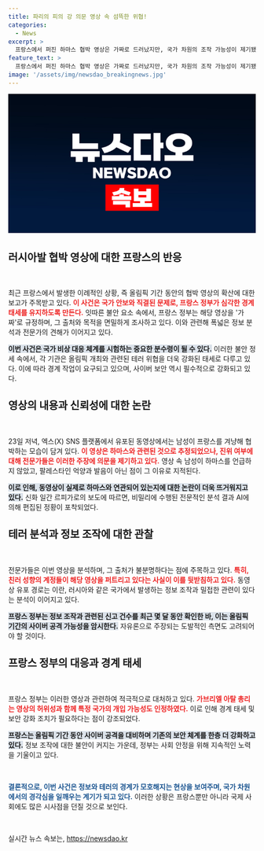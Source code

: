```yaml
---
title: 파리의 피의 강 의문 영상 속 섬뜩한 위협!
categories:
  - News
excerpt: >
  프랑스에서 퍼진 하마스 협박 영상은 가짜로 드러났지만, 국가 차원의 조작 가능성이 제기됐다. 프랑스 당국은 경계를 강화하며, 올림픽 기간 중 사이버 공격 등의 위협을 우려하고 있다. 이 영상의 진실은 과연 무엇일까?
feature_text: >
  프랑스에서 퍼진 하마스 협박 영상은 가짜로 드러났지만, 국가 차원의 조작 가능성이 제기됐다. 프랑스 당국은 경계를 강화하며, 올림픽 기간 중 사이버 공격 등의 위협을 우려하고 있다. 이 영상의 진실은 과연 무엇일까?
image: '/assets/img/newsdao_breakingnews.jpg'
---
```


<p><img src="/assets/img/newsdao_breakingnews.jpg" alt="firstkoreanews 속보" /></p>

<h2 data-ke-size="size26">러시아발 협박 영상에 대한 프랑스의 반응</h2>

<p data-ke-size="size16">&nbsp;</p>

<p>최근 프랑스에서 발생한 이례적인 상황, 즉 올림픽 기간 동안의 협박 영상의 확산에 대한 보고가 주목받고 있다. <b><span style="color: #ee2323;">이 사건은 국가 안보와 직결된 문제로, 프랑스 정부가 심각한 경계 태세를 유지하도록 만든다.</span></b> 잇따른 불안 요소 속에서, 프랑스 정부는 해당 영상을 '가짜'로 규정하며, 그 출처와 목적을 면밀하게 조사하고 있다. 이와 관련해 폭넓은 정보 분석과 전문가의 견해가 이어지고 있다. </p>

<p><b><span style="background-color: #21538527;">이번 사건은 국가 비상 대응 체계를 시험하는 중요한 분수령이 될 수 있다.</span></b> 이러한 불안 정세 속에서, 각 기관은 올림픽 개최와 관련된 테러 위협을 더욱 강화된 태세로 다루고 있다. 이에 따라 경계 작업이 요구되고 있으며, 사이버 보안 역시 필수적으로 강화되고 있다.</p>

<h2 data-ke-size="size26">영상의 내용과 신뢰성에 대한 논란</h2>

<p data-ke-size="size16">&nbsp;</p>

<p>23일 저녁, 엑스(X) SNS 플랫폼에서 유포된 동영상에서는 남성이 프랑스를 겨냥해 협박하는 모습이 담겨 있다. <b><span style="color: #ee2323;">이 영상은 하마스와 관련된 것으로 추정되었으나, 진위 여부에 대해 전문가들은 이러한 주장에 의문을 제기하고 있다.</span></b> 영상 속 남성이 하마스를 언급하지 않았고, 팔레스타인 억양과 발음이 아닌 점이 그 이유로 지적된다.</p>

<p><b><span style="background-color: #21538527;">이로 인해, 동영상이 실제로 하마스와 연관되어 있는지에 대한 논란이 더욱 뜨거워지고 있다.</span></b> 신화 일간 르피가로의 보도에 따르면, 비밀리에 수행된 전문적인 분석 결과 AI에 의해 편집된 정황이 포착되었다. </p>

<h2 data-ke-size="size26">테러 분석과 정보 조작에 대한 관찰</h2>

<p data-ke-size="size16">&nbsp;</p>

<p>전문가들은 이번 영상을 분석하며, 그 출처가 불분명하다는 점에 주목하고 있다. <b><span style="color: #ee2323;">특히, 친러 성향의 계정들이 해당 영상을 퍼트리고 있다는 사실이 이를 뒷받침하고 있다.</span></b> 동영상 유포 경로는 이란, 러시아와 같은 국가에서 발생하는 정보 조작과 밀접한 관련이 있다는 분석이 이어지고 있다.</p>

<p><b><span style="background-color: #21538527;">프랑스 정부는 정보 조작과 관련된 신고 건수를 최근 몇 달 동안 확인한 바, 이는 올림픽 기간의 사이버 공격 가능성을 암시한다.</span></b> 자유론으로 주장되는 도발적인 측면도 고려되어야 할 것이다. </p>

<h2 data-ke-size="size26">프랑스 정부의 대응과 경계 태세</h2>

<p data-ke-size="size16">&nbsp;</p>

<p>프랑스 정부는 이러한 영상과 관련하여 적극적으로 대처하고 있다. <b><span style="color: #ee2323;">가브리엘 아탈 총리는 영상의 허위성과 함께 특정 국가의 개입 가능성도 인정하였다.</span></b> 이로 인해 경계 태세 및 보안 강화 조치가 필요하다는 점이 강조되었다.</p>

<p><b><span style="background-color: #21538527;">프랑스는 올림픽 기간 동안 사이버 공격을 대비하며 기존의 보안 체계를 한층 더 강화하고 있다.</span></b> 정보 조작에 대한 불안이 커지는 가운데, 정부는 사회 안정을 위해 지속적인 노력을 기울이고 있다.</p>

<p data-ke-size="size16">&nbsp;</p>

<p><b><span style="color: #1a5490;">결론적으로, 이번 사건은 정보와 테러의 경계가 모호해지는 현상을 보여주며, 국가 차원에서의 경각심을 일깨우는 계기가 되고 있다.</span></b> 이러한 상황은 프랑스뿐만 아니라 국제 사회에도 많은 시사점을 던질 것으로 보인다. </p>

<p data-ke-size="size16">&nbsp;</p>
실시간 뉴스 속보는, <a href="https://newsdao.kr" rel="dofollow">https://newsdao.kr</a>


